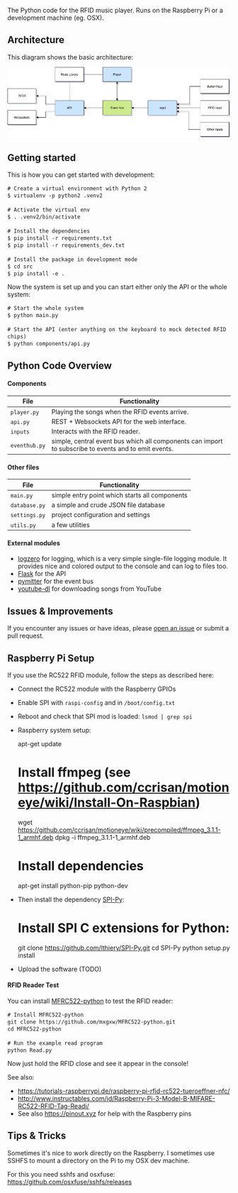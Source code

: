 The Python code for the RFID music player. Runs on the Raspberry Pi or a development machine (eg. OSX).


## Architecture

This diagram shows the basic architecture:

![Architecture](https://raw.githubusercontent.com/metachris/rfid-music-player/master/docs/python-architecture-overview.jpg)



## Getting started

This is how you can get started with development:

    # Create a virtual environment with Python 2
    $ virtualenv -p python2 .venv2

    # Activate the virtual env
    $ . .venv2/bin/activate

    # Install the dependencies
    $ pip install -r requirements.txt
    $ pip install -r requirements_dev.txt

    # Install the package in development mode
    $ cd src
    $ pip install -e .

Now the system is set up and you can start either only the API or the whole system:

    # Start the whole system
    $ python main.py

    # Start the API (enter anything on the keyboard to mock detected RFID chips)
    $ python components/api.py



## Python Code Overview

#### Components

File | Functionality
--- | ---
`player.py` | Playing the songs when the RFID events arrive.
`api.py` | REST + Websockets API for the web interface.
`inputs` | Interacts with the RFID reader.
`eventhub.py`| simple, central event bus which all components can import to subscribe to events and to emit events.

#### Other files

File | Functionality
--- | ---
`main.py` | simple entry point which starts all components
`database.py` | a simple and crude JSON file database
`settings.py` | project configuration and settings
`utils.py` | a few utilities


#### External modules

* [logzero](https://github.com/metachris/logzero) for logging, which is a very simple single-file logging module. It provides nice and colored output to the console and can log to files too.
* [Flask](http://flask.pocoo.org/) for the API
* [pymitter](https://github.com/riga/pymitter) for the event bus
* [youtube-dl](https://github.com/rg3/youtube-dl) for downloading songs from YouTube


## Issues & Improvements

If you encounter any issues or have ideas, please [open an issue](https://github.com/metachris/rfid-music-player/issues/new) or submit a pull request.


## Raspberry Pi Setup

If you use the RC522 RFID module, follow the steps as described here:

* Connect the RC522 module with the Raspberry GPIOs
* Enable SPI with `raspi-config` and in `/boot/config.txt`
* Reboot and check that SPI mod is loaded: `lsmod | grep spi`
* Raspberry system setup:

    apt-get update

    # Install ffmpeg (see https://github.com/ccrisan/motioneye/wiki/Install-On-Raspbian)
    wget https://github.com/ccrisan/motioneye/wiki/precompiled/ffmpeg_3.1.1-1_armhf.deb
    dpkg -i ffmpeg_3.1.1-1_armhf.deb

    # Install dependencies
    apt-get install python-pip python-dev

* Then install the dependency [SPI-Py](https://github.com/lthiery/SPI-Py):

    # Install SPI C extensions for Python:
    git clone https://github.com/lthiery/SPI-Py.git
    cd SPI-Py
    python setup.py install

* Upload the software (TODO)


#### RFID Reader Test

You can install [MFRC522-python](https://github.com/mxgxw/MFRC522-python) to test the RFID reader:

    # Install MFRC522-python
    git clone https://github.com/mxgxw/MFRC522-python.git
    cd MFRC522-python

    # Run the example read program
    python Read.py

Now just hold the RFID close and see it appear in the console!

See also:

* https://tutorials-raspberrypi.de/raspberry-pi-rfid-rc522-tueroeffner-nfc/
* http://www.instructables.com/id/Raspberry-Pi-3-Model-B-MIFARE-RC522-RFID-Tag-Readi/
* See also https://pinout.xyz for help with the Raspberry pins


## Tips & Tricks

Sometimes it's nice to work directly on the Raspberry. I sometimes use SSHFS to mount a directory on the Pi to my OSX dev machine.

For this you need sshfs and osxfuse: https://github.com/osxfuse/sshfs/releases

